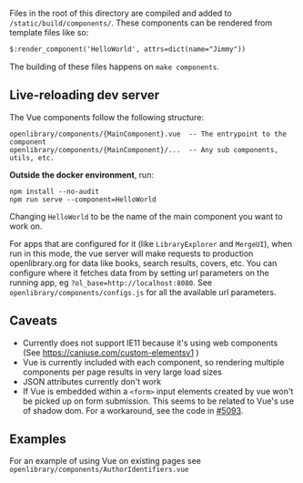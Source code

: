 Files in the root of this directory are compiled and added to `/static/build/components/`.  These components can be rendered from template files like so:

```html
$:render_component('HelloWorld', attrs=dict(name="Jimmy"))
```

The building of these files happens on `make components`.

## Live-reloading dev server

The Vue components follow the following structure:

```
openlibrary/components/{MainComponent}.vue  -- The entrypoint to the component
openlibrary/components/{MainComponent}/...  -- Any sub components, utils, etc.
```

**Outside the docker environment**, run:

```shell script
npm install --no-audit
npm run serve --component=HelloWorld
```

Changing `HelloWorld` to be the name of the main component you want to work on.

For apps that are configured for it (like `LibraryExplorer` and `MergeUI`), when run
in this mode, the vue server will make requests to production openlibrary.org
for data like books, search results, covers, etc. You can configure where it fetches data
from by setting url parameters on the running app, eg `?ol_base=http://localhost:8080`. See
`openlibrary/components/configs.js` for all the available url parameters.

## Caveats

- Currently does not support IE11 because it's using web components (See https://caniuse.com/custom-elementsv1 )
- Vue is currently included with each component, so rendering multiple components per page results in very large load sizes
- JSON attributes currently don't work
- If Vue is embedded within a `<form>` input elements created by vue won't be picked up on form submission.
This seems to be related to Vue's use of shadow dom. For a workaround, see the code in [#5093](https://github.com/internetarchive/openlibrary/pull/5093).

## Examples

For an example of using Vue on existing pages see `openlibrary/components/AuthorIdentifiers.vue`

